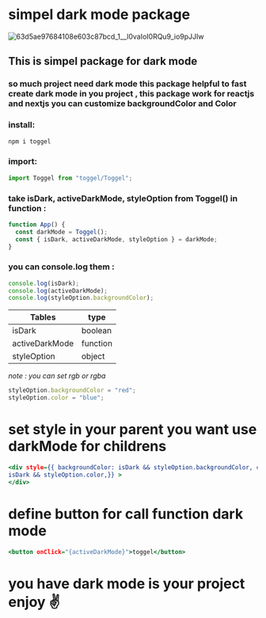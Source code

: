 # simpel dark mode package

![63d5ae97684108e603c87bcd_1__l0vaIoI0RQu9_io9pJJIw](https://github.com/mosenn/toggel-npm-package/assets/91747908/dbd62166-c9c9-4e24-8e6c-6348e6eb2318)

## This is simpel package for dark mode

### so much project need dark mode this package helpful to fast create dark mode in you project , this package work for reactjs and nextjs you can customize backgroundColor and Color

### install:

```javascript
npm i toggel
```

### import:

```javascript
import Toggel from "toggel/Toggel";
```

### take isDark, activeDarkMode, styleOption from Toggel() in function :

```javascript
function App() {
  const darkMode = Toggel();
  const { isDark, activeDarkMode, styleOption } = darkMode;
}
```

### you can console.log them :

```javascript
console.log(isDark);
console.log(activeDarkMode);
console.log(styleOption.backgroundColor);
```

| Tables         | type     |
| -------------- | -------- |
| isDark         | boolean  |
| activeDarkMode | function |
| styleOption    | object   |

_note : you can set rgb or rgba_

```javascript
styleOption.backgroundColor = "red";
styleOption.color = "blue";
```

# set style in your parent you want use darkMode for childrens

```htm
<div style={{ backgroundColor: isDark && styleOption.backgroundColor, color:
isDark && styleOption.color,}} >
</div>
```

# define button for call function dark mode

```htm
<button onClick="{activeDarkMode}">toggel</button>
```

# you have dark mode is your project enjoy ✌
